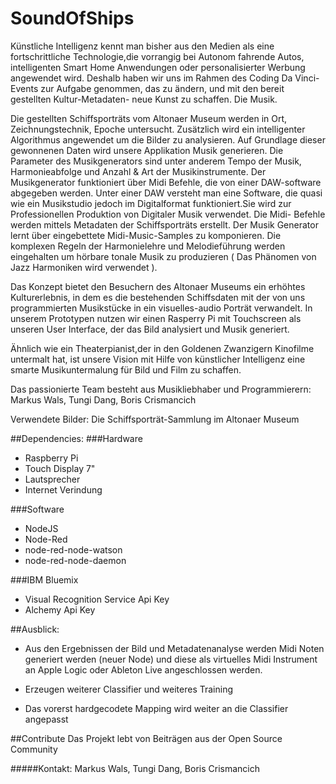 # SoundOfShips
Künstliche Intelligenz kennt man bisher aus den Medien als eine fortschrittliche Technologie,die vorrangig bei Autonom fahrende Autos, intelligenten Smart Home Anwendungen oder personalisierter Werbung angewendet wird. Deshalb haben wir uns im Rahmen des Coding Da Vinci-Events zur Aufgabe genommen, das zu ändern, und mit den bereit gestellten Kultur-Metadaten- neue Kunst zu schaffen. Die Musik.

Die gestellten Schiffsporträts vom Altonaer Museum werden in Ort, Zeichnungstechnik, Epoche untersucht. Zusätzlich wird ein intelligenter Algorithmus angewendet um die Bilder zu analysieren. Auf Grundlage dieser gewonnenen Daten wird unsere Applikation Musik generieren. Die Parameter des Musikgenerators sind unter anderem Tempo der Musik, Harmonieabfolge und Anzahl & Art der Musikinstrumente. Der Musikgenerator funktioniert über Midi Befehle, die von einer DAW-software abgegeben werden. Unter einer DAW versteht man eine Software, die quasi wie ein Musikstudio jedoch im Digitalformat funktioniert.Sie wird zur Professionellen Produktion von Digitaler Musik verwendet. Die Midi- Befehle werden mittels Metadaten der Schiffsporträts erstellt. Der Musik Generator lernt über eingebettete Midi-Music-Samples zu komponieren. Die komplexen Regeln der Harmonielehre und Melodieführung werden eingehalten um hörbare tonale Musik zu produzieren ( Das Phänomen von Jazz Harmoniken wird verwendet ).

Das Konzept bietet den Besuchern des Altonaer Museums ein erhöhtes Kulturerlebnis, in dem es die bestehenden Schiffsdaten mit der von uns programmierten Musikstücke in ein visuelles-audio Porträt verwandelt. In unserem Prototypen nutzen wir einen Rasperry Pi mit Touchscreen als unseren User Interface, der das Bild analysiert und Musik generiert.

Ähnlich wie ein Theaterpianist,der in den Goldenen Zwanzigern Kinofilme untermalt hat, ist unsere Vision mit Hilfe von künstlicher Intelligenz eine smarte Musikuntermalung für Bild und Film zu schaffen.

Das passionierte Team besteht aus Musikliebhaber und Programmierern: Markus Wals, Tungi Dang, Boris Crismancich

Verwendete Bilder: Die Schiffsporträt-Sammlung im Altonaer Museum

##Dependencies:
###Hardware
* Raspberry Pi
* Touch Display 7"
* Lautsprecher
* Internet Verindung

###Software
* NodeJS
* Node-Red
* node-red-node-watson
* node-red-node-daemon

###IBM Bluemix
* Visual Recognition Service Api Key
* Alchemy Api Key

##Ausblick:
* Aus den Ergebnissen der Bild und Metadatenanalyse werden Midi Noten generiert werden (neuer Node) und diese als virtuelles Midi Instrument an Apple Logic oder Ableton Live angeschlossen werden.

* Erzeugen weiterer Classifier und weiteres Training 

* Das vorerst hardgecodete Mapping wird weiter an die Classifier angepasst


##Contribute
Das Projekt lebt von Beiträgen aus der Open Source Community


#####Kontakt:
Markus Wals, Tungi Dang, Boris Crismancich

